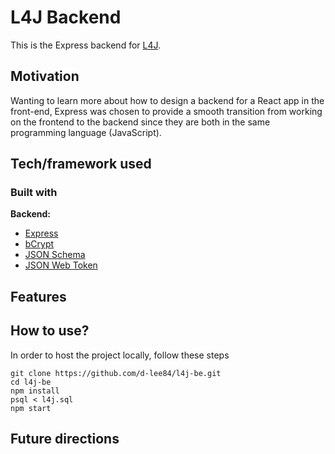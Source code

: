 # L4J Backend

This is the Express backend for [L4J](http://l4j.demo.dkclee.com/).

## Motivation
<!-- A short description of the motivation behind the creation and maintenance of the project. This should explain **why** the project exists. -->
Wanting to learn more about how to design a backend for a React
app in the front-end, Express was chosen to provide a smooth transition
from working on the frontend to the backend since they are both in the
same programming language (JavaScript).  

<!-- ## Build status
Build status of continus integration i.e. travis, appveyor etc. Ex. - 

[![Build Status](https://travis-ci.org/akashnimare/foco.svg?branch=master)](https://travis-ci.org/akashnimare/foco)
[![Windows Build Status](https://ci.appveyor.com/api/projects/status/github/akashnimare/foco?branch=master&svg=true)](https://ci.appveyor.com/project/akashnimare/foco/branch/master)

## Code style
If you're using any code style like xo, standard etc. That will help others while contributing to your project. Ex. -

[![js-standard-style](https://img.shields.io/badge/code%20style-standard-brightgreen.svg?style=flat)](https://github.com/feross/standard)
 
## Screenshots
Include logo/demo screenshot etc. -->

## Tech/framework used

### Built with
<b>Backend:</b>
- [Express](https://expressjs.com/)
- [bCrypt](https://github.com/kelektiv/node.bcrypt.js)
- [JSON Schema](https://github.com/tdegrunt/jsonschema)
- [JSON Web Token](https://github.com/auth0/node-jsonwebtoken)

## Features


## How to use?
In order to host the project locally, follow these steps

    git clone https://github.com/d-lee84/l4j-be.git
    cd l4j-be
    npm install
    psql < l4j.sql
    npm start

## Future directions


<!-- 

## Code Example
Show what the library does as concisely as possible, developers should be able to figure out **how** your project solves their problem by looking at the code example. Make sure the API you are showing off is obvious, and that your code is short and concise.

## Installation
Provide step by step series of examples and explanations about how to get a development env running.

## API Reference

Depending on the size of the project, if it is small and simple enough the reference docs can be added to the README. For medium size to larger projects it is important to at least provide a link to where the API reference docs live.

## Tests
Describe and show how to run the tests with code examples.

## Contribute

Let people know how they can contribute into your project. A [contributing guideline](https://github.com/zulip/zulip-electron/blob/master/CONTRIBUTING.md) will be a big plus.

## Credits
Give proper credits. This could be a link to any repo which inspired you to build this project, any blogposts or links to people who contrbuted in this project. 

#### Anything else that seems useful

## License
A short snippet describing the license (MIT, Apache etc)

MIT © [Yourname]() -->
